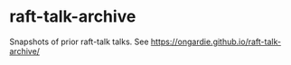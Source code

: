 # raft-talk-archive
Snapshots of prior raft-talk talks.
See https://ongardie.github.io/raft-talk-archive/
